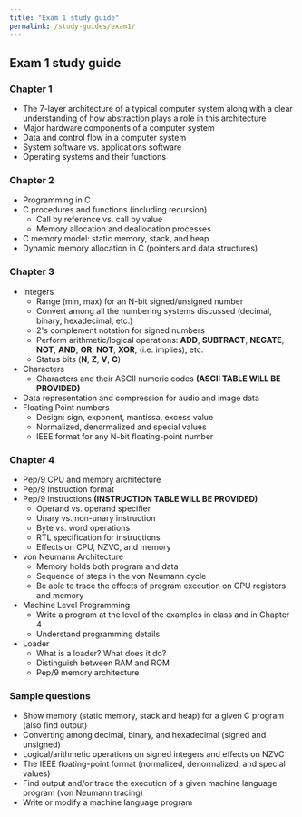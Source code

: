 ```yaml
---
title: "Exam 1 study guide"
permalink: /study-guides/exam1/
---
```


## Exam 1 study guide

### Chapter 1
* The 7-layer architecture of a typical computer system along with a clear
  understanding of how abstraction plays a role in this architecture
* Major hardware components of a computer system
* Data and control flow in a computer system
* System software vs. applications software
* Operating systems and their functions

### Chapter 2
* Programming in C
* C procedures and functions (including recursion)
  * Call by reference vs. call by value
  * Memory allocation and deallocation processes
* C memory model: static memory, stack, and heap
* Dynamic memory allocation in C (pointers and data structures)

### Chapter 3
* Integers
  * Range (min, max) for an N-bit signed/unsigned number
  * Convert among all the numbering systems discussed (decimal, binary,
    hexadecimal, etc.)
  * 2's complement notation for signed numbers
  * Perform arithmetic/logical operations: **ADD**, **SUBTRACT**, **NEGATE**,
    **NOT**, **AND**, **OR**, **NOT**, **XOR**, <span class="fa
    fa-long-arrow-right"></span> (i.e. implies), etc.
  * Status bits (**N**, **Z**, **V**, **C**)
* Characters
  * Characters and their ASCII numeric codes **(ASCII TABLE WILL BE PROVIDED)**
* Data representation and compression for audio and image data
* Floating Point numbers
  * Design: sign, exponent, mantissa, excess value
  * Normalized, denormalized and special values
  * IEEE format for any N-bit floating-point number

### Chapter 4
* Pep/9 CPU and memory architecture
* Pep/9 Instruction format
* Pep/9 Instructions **(INSTRUCTION TABLE WILL BE PROVIDED)**
  * Operand vs. operand specifier
  * Unary vs. non-unary instruction
  * Byte vs. word operations
  * RTL specification for instructions
  * Effects on CPU, NZVC, and memory
* von Neumann Architecture
  * Memory holds both program and data
  * Sequence of steps in the von Neumann cycle
  * Be able to trace the effects of program execution on CPU registers and
    memory
* Machine Level Programming
  * Write a program at the level of the examples in class and in Chapter 4
  * Understand programming details
* Loader
  * What is a loader? What does it do?
  * Distinguish between RAM and ROM
  * Pep/9 memory architecture

### Sample questions
* Show memory (static memory, stack and heap) for a given C program (also find
  output)
* Converting among decimal, binary, and hexadecimal (signed and unsigned)
* Logical/arithmetic operations on signed integers and effects on NZVC
* The IEEE floating-point format (normalized, denormalized, and special values)
* Find output and/or trace the execution of a given machine language program
  (von Neumann tracing)
* Write or modify a machine language program
